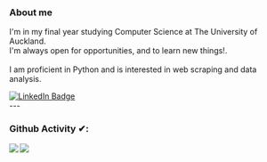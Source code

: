 ### About me
I'm in my final year studying Computer Science at The University of Auckland.<br/>
I'm always open for opportunities, and to learn new things!.<br/>
<br/>
I am proficient in Python and is interested in web scraping and data analysis.<br/>
<div id="badges">
  <a href="https://www.linkedin.com/in/chrisphamdev/">
    <img src="https://img.shields.io/badge/LinkedIn-blue?style=for-the-badge&logo=linkedin&logoColor=white" alt="LinkedIn Badge"/>
  </a>
  
</div>
---

### Github Activity ✔:

<a href="https://github.com/chrisphamdev">
  <img align="left" src="https://github-readme-stats.vercel.app/api/top-langs/?username=chrisphamdev&theme=tokyonight" />
  </a>

<a href="https://github.com/chrisphamdev">
 <img align="center" src="https://github-readme-stats.vercel.app/api?username=chrisphamdev&show_icons=true&theme=tokyonight&line_height=27"/>
</a>

<br/>
<br/>
<br/>
